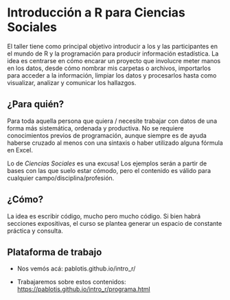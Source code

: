 # Introducción a R para Ciencias Sociales

El taller tiene como principal objetivo introducir a los y las participantes en el mundo de R y la programación para producir información estadística. La idea es centrarse en cómo encarar un proyecto que involucre meter manos en los datos, desde cómo nombrar mis carpetas o archivos, importarlos para acceder a la información, limpiar los datos y procesarlos hasta como visualizar, analizar y comunicar los hallazgos.

## ¿Para quién?

Para toda aquella persona que quiera / necesite trabajar con datos de una forma más sistemática, ordenada y productiva. No se requiere conocimientos previos de programación, aunque siempre es de ayuda haberse cruzado al menos con una sintaxis o haber utilizado alguna fórmula en Excel.

Lo de _Ciencias Sociales_ es una excusa! Los ejemplos serán a partir de bases con las que suelo estar cómodo, pero el contenido es válido para cualquier campo/disciplina/profesión.

## ¿Cómo?

La idea es escribir código, mucho pero mucho código. Si bien habrá secciones expositivas, el curso se plantea generar un espacio de constante práctica y consulta.

## Plataforma de trabajo

- Nos vemós acá: pablotis.github.io/intro_r/

- Trabajaremos sobre estos contenidos: https://pablotis.github.io/intro_r/programa.html 

